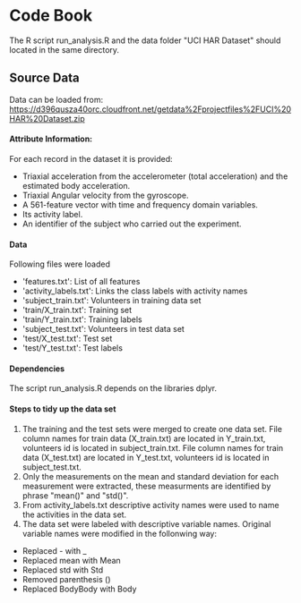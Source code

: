 # Code Book
The R script run_analysis.R and the data folder "UCI HAR Dataset" should located in the same directory.

## Source Data
Data can be loaded from:
https://d396qusza40orc.cloudfront.net/getdata%2Fprojectfiles%2FUCI%20HAR%20Dataset.zip

#### Attribute Information:

For each record in the dataset it is provided:
- Triaxial acceleration from the accelerometer (total acceleration) and the estimated body acceleration.
- Triaxial Angular velocity from the gyroscope.
- A 561-feature vector with time and frequency domain variables.
- Its activity label.
- An identifier of the subject who carried out the experiment. 

#### Data

Following files were loaded

-  'features.txt': List of all features
-  'activity_labels.txt': Links the class labels with activity names
-  'subject_train.txt': Volunteers in training data set
-  'train/X_train.txt': Training set
-  'train/Y_train.txt': Training labels
-  'subject_test.txt': Volunteers in test data set
-  'test/X_test.txt': Test set
-  'test/Y_test.txt': Test labels

#### Dependencies

The script run_analysis.R depends on the libraries dplyr.

#### Steps to tidy up the data set

1. The training and the test sets were merged to create one data set. 
  File column names for train data (X_train.txt) are located in Y_train.txt, volunteers id is located in subject_train.txt. 
  File column names for train data (X_test.txt) are located in Y_test.txt, volunteers id is located in subject_test.txt.
2. Only the measurements on the mean and standard deviation for each measurement were extracted, these measurments are identified by phrase "mean()" and "std()". 
3. From activity_labels.txt descriptive activity names were used to name the activities in the data set.
4. The data set were labeled with descriptive variable names. 
  Original variable names were modified in the follonwing way:
  -  Replaced - with _ 
  -  Replaced mean with Mean
  -  Replaced std with Std
  -  Removed parenthesis ()
  -  Replaced BodyBody with Body


